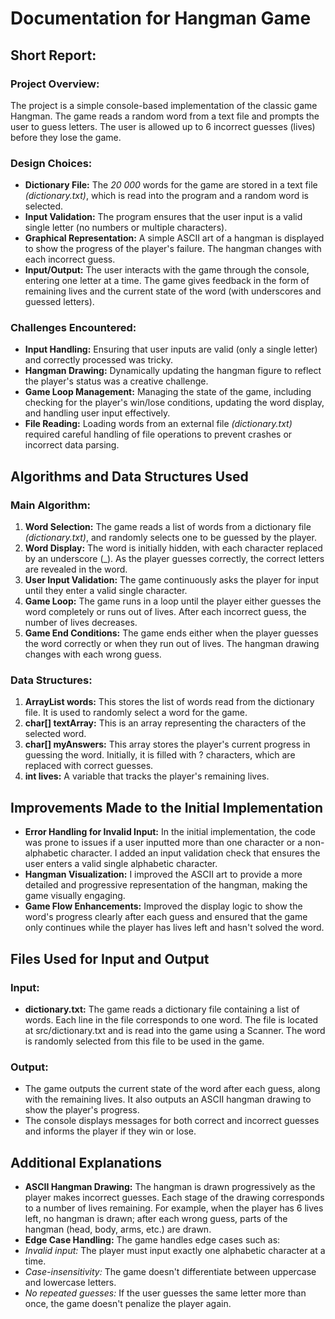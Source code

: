 # Documentation for Hangman Game
## Short Report:
### Project Overview: 
The project is a simple console-based implementation of the classic game Hangman. The game reads a random word from a text file and prompts the user to guess letters. The user is allowed up to 6 incorrect guesses (lives) before they lose the game.

### Design Choices:
- **Dictionary File:** The _20 000_ words for the game are stored in a text file _(dictionary.txt)_, which is read into the program and a random word is selected.
- **Input Validation:** The program ensures that the user input is a valid single letter (no numbers or multiple characters).
- **Graphical Representation:** A simple ASCII art of a hangman is displayed to show the progress of the player's failure. The hangman changes with each incorrect guess.
- **Input/Output:** The user interacts with the game through the console, entering one letter at a time. The game gives feedback in the form of remaining lives and the current state of the word (with underscores and guessed letters).

### Challenges Encountered:
- **Input Handling:** Ensuring that user inputs are valid (only a single letter) and correctly processed was tricky.
- **Hangman Drawing:** Dynamically updating the hangman figure to reflect the player's status was a creative challenge.
- **Game Loop Management:** Managing the state of the game, including checking for the player's win/lose conditions, updating the word display, and handling user input effectively.
- **File Reading:** Loading words from an external file _(dictionary.txt)_ required careful handling of file operations to prevent crashes or incorrect data parsing.



##  Algorithms and Data Structures Used
### Main Algorithm:
1. **Word Selection:** The game reads a list of words from a dictionary file _(dictionary.txt)_, and randomly selects one to be guessed by the player.
2. **Word Display:** The word is initially hidden, with each character replaced by an underscore (_). As the player guesses correctly, the correct letters are revealed in the word.
3. **User Input Validation:** The game continuously asks the player for input until they enter a valid single character.
4. **Game Loop:** The game runs in a loop until the player either guesses the word completely or runs out of lives. After each incorrect guess, the number of lives decreases.
5. **Game End Conditions:** The game ends either when the player guesses the word correctly or when they run out of lives. The hangman drawing changes with each wrong guess.

### Data Structures:
1. **ArrayList<String> words:** This stores the list of words read from the dictionary file. It is used to randomly select a word for the game.
2. **char[] textArray:** This is an array representing the characters of the selected word.
3. **char[] myAnswers:** This array stores the player's current progress in guessing the word. Initially, it is filled with ? characters, which are replaced with correct guesses.
4. **int lives:** A variable that tracks the player's remaining lives.



## Improvements Made to the Initial Implementation
- **Error Handling for Invalid Input:** In the initial implementation, the code was prone to issues if a user inputted more than one character or a non-alphabetic character. I added an input validation check that ensures the user enters a valid single alphabetic character.
- **Hangman Visualization:** I improved the ASCII art to provide a more detailed and progressive representation of the hangman, making the game visually engaging.
- **Game Flow Enhancements:** Improved the display logic to show the word's progress clearly after each guess and ensured that the game only continues while the player has lives left and hasn't solved the word.


## Files Used for Input and Output
### Input:
- **dictionary.txt:** The game reads a dictionary file containing a list of words. Each line in the file corresponds to one word. The file is located at src/dictionary.txt and is read into the game using a Scanner. The word is randomly selected from this file to be used in the game.
### Output:
- The game outputs the current state of the word after each guess, along with the remaining lives. It also outputs an ASCII hangman drawing to show the player's progress.
- The console displays messages for both correct and incorrect guesses and informs the player if they win or lose.


## Additional Explanations
- **ASCII Hangman Drawing:** The hangman is drawn progressively as the player makes incorrect guesses. Each stage of the drawing corresponds to a number of lives remaining. For example, when the player has 6 lives left, no hangman is drawn; after each wrong guess, parts of the hangman (head, body, arms, etc.) are drawn.
- **Edge Case Handling:** The game handles edge cases such as:
 - _Invalid input:_ The player must input exactly one alphabetic character at a time.
 - _Case-insensitivity:_ The game doesn't differentiate between uppercase and lowercase letters.
 - _No repeated guesses:_ If the user guesses the same letter more than once, the game doesn't penalize the player again.

